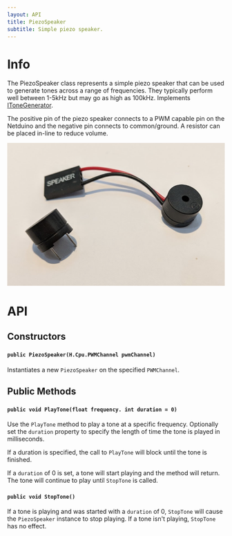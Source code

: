```yaml
---
layout: API
title: PiezoSpeaker
subtitle: Simple piezo speaker.
---
```


# Info

The PiezoSpeaker class represents a simple piezo speaker that can be used to generate tones across a range of frequencies. They typically perform well between 1-5kHz but may go as high as 100kHz. Implements [IToneGenerator](../IToneGenerator).

The positive pin of the piezo speaker connects to a PWM capable pin on the Netduino and the negative pin connects to common/ground. A resistor can be placed in-line to reduce volume.

![](Piezo_Speakers.png)

# API

## Constructors

#### `public PiezoSpeaker(H.Cpu.PWMChannel pwmChannel)`

Instantiates a new `PiezoSpeaker` on the specified `PWMChannel`.

## Public Methods

#### `public void PlayTone(float frequency. int duration = 0)`

Use the `PlayTone` method to play a tone at a specific frequency. Optionally set the `duration` property to specify the length of time the tone is played in milliseconds.

If a duration is specified, the call to `PlayTone` will block until the tone is finished.

If a `duration` of 0 is set, a tone will start playing and the method will return. The tone will continue to play until `StopTone` is called.

#### `public void StopTone()`

If a tone is playing and was started with a `duration` of 0, `StopTone` will cause the `PiezoSpeaker` instance to stop playing. If a tone isn't playing, `StopTone` has no effect.
